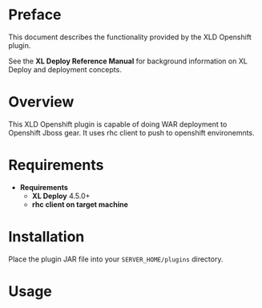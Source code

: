 # Preface #

This document describes the functionality provided by the XLD Openshift plugin.

See the **XL Deploy Reference Manual** for background information on XL Deploy and deployment concepts.

# Overview #

This XLD Openshift plugin is capable of doing WAR deployment to Openshift Jboss gear. It uses rhc client to push to openshift environemnts.

# Requirements #

* **Requirements**
	* **XL Deploy** 4.5.0+
	* **rhc client on target machine** 

# Installation #

Place the plugin JAR file into your `SERVER_HOME/plugins` directory.  

# Usage #


